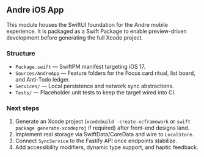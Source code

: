 ## Andre iOS App

This module houses the SwiftUI foundation for the Andre mobile experience. It is packaged as a Swift Package to enable preview-driven development before generating the full Xcode project.

### Structure
- `Package.swift` — SwiftPM manifest targeting iOS 17.
- `Sources/AndreApp` — Feature folders for the Focus card ritual, list board, and Anti-Todo ledger.
- `Services/` — Local persistence and network sync abstractions.
- `Tests/` — Placeholder unit tests to keep the target wired into CI.

### Next steps
1. Generate an Xcode project (`xcodebuild -create-xcframework` or `swift package generate-xcodeproj` if required) after front-end designs land.
2. Implement real storage via SwiftData/CoreData and wire to `LocalStore`.
3. Connect `SyncService` to the Fastify API once endpoints stabilize.
4. Add accessibility modifiers, dynamic type support, and haptic feedback.

